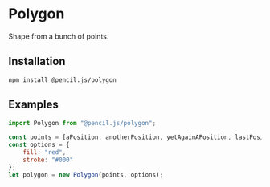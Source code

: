 # Polygon

Shape from a bunch of points.


## Installation

    npm install @pencil.js/polygon


## Examples

```js
import Polygon from "@pencil.js/polygon";

const points = [aPosition, anotherPosition, yetAgainAPosition, lastPosition];
const options = {
    fill: "red",
    stroke: "#000"
};
let polygon = new Polygon(points, options);
```
